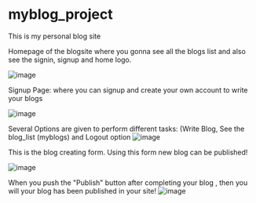 # myblog_project
This is my personal blog site

Homepage of the blogsite where you gonna see all the blogs list and also see the signin, signup and home logo.

![image](https://user-images.githubusercontent.com/39822204/215565575-07ef9cb6-5744-459b-ac31-c1e6581d4761.png)

Signup Page: where you can signup and create your own account to write your blogs

![image](https://user-images.githubusercontent.com/39822204/215566150-73a2f636-6bde-439a-9e76-6308ee3be9d4.png)


Several Options are given to perform different tasks: (Write Blog, See the blog_list (myblogs) and Logout option
![image](https://user-images.githubusercontent.com/39822204/215564883-a66159f2-4c5a-49f7-a2f6-1440240cad5c.png)


This is the blog creating form. Using this form new blog can be published!

![image](https://user-images.githubusercontent.com/39822204/215561750-7e79d19e-1864-4974-b504-9ca7fc57d66f.png)

When you push the "Publish" button after completing your blog , then you will your blog has been published in your site!
![image](https://user-images.githubusercontent.com/39822204/215564673-fbb83baa-7209-409e-a4bb-cb7952e69ed0.png)



